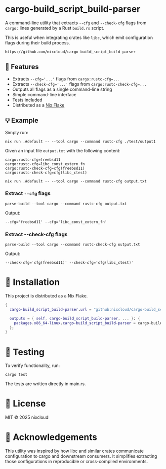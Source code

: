 # cargo-build_script_build-parser

A command-line utility that extracts `--cfg` and `--check-cfg` flags from `cargo:` lines generated by a Rust `build.rs` script.

This is useful when integrating crates like `libc`, which emit configuration flags during their build process. 

    https://github.com/nixcloud/cargo-build_script_build-parser

## 🔧 Features

- Extracts `--cfg='...'` flags from `cargo:rustc-cfg=...`
- Extracts `--check-cfg='...'` flags from `cargo:rustc-check-cfg=...`
- Outputs all flags as a single command-line string
- Simple command-line interface
- Tests included
- Distributed as a [Nix Flake](#flake-usage)

## 💡 Example

Simply run:

    nix run .#default -- --tool cargo --command rustc-cfg ./test/output1

Given an input file `output.txt` with the following content:

    cargo:rustc-cfg=freebsd11
    cargo:rustc-cfg=libc_const_extern_fn
    cargo:rustc-check-cfg=cfg(freebsd11)
    cargo:rustc-check-cfg=cfg(libc_ctest)

    nix run .#default -- --tool cargo --command rustc-cfg output.txt

### Extract `--cfg` flags

    parse-build --tool cargo --command rustc-cfg output.txt

Output:

    --cfg='freebsd11' --cfg='libc_const_extern_fn'

### Extract --check-cfg flags

    parse-build --tool cargo --command rustc-check-cfg output.txt

Output:

    --check-cfg='cfg(freebsd11)' --check-cfg='cfg(libc_ctest)'

# 🚀 Installation

This project is distributed as a Nix Flake.

```nix
{
  cargo-build_script_build-parser.url = "github:nixcloud/cargo-build_script_build-parser";

  outputs = { self, cargo-build_script_build-parser, ... }: {
    packages.x86_64-linux.cargo-build_script_build-parser = cargo-build_script_build-parser.packages.x86_64-linux.default;
  };
}
```

# 🧪 Testing

To verify functionality, run:

    cargo test

The tests are written directly in main.rs.

# 📄 License

MIT © 2025 nixcloud

# 🙏 Acknowledgements

This utility was inspired by how libc and similar crates communicate configuration to cargo and downstream consumers. It simplifies extracting those configurations in reproducible or cross-compiled environments.
